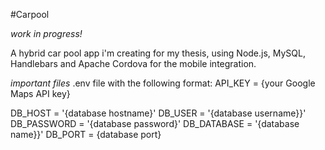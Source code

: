 #Carpool

*work in progress!*  

A hybrid car pool app i'm creating for my thesis, using Node.js, MySQL, Handlebars and Apache Cordova for the mobile integration.

*important files*
.env file with the following format: 
API_KEY = {your Google Maps API key}

DB_HOST = '{database hostname}'
DB_USER = '{database username}}'
DB_PASSWORD = '{database password}'
DB_DATABASE = '{database name}}'
DB_PORT = {database port}

